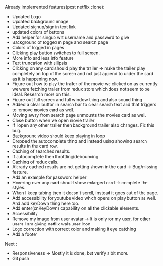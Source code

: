 Already implemented features(post netflix clone):

- Updated Logo
- Updated background image
- Updated signup/sign in text link
- updated colors of buttons
- Add helper for singup wrt username and password to give
- Background of logged in page and search page
- Colors of logged in pages
- Clicking play button switches to full screen.
- More info and less info feature
- Text truncation with ellipsis
- Clicking on any card should play the trailer -> make the trailer play completely on top of the screen and not just append to under the card as it is happening now.
- Figure out how to play the trailer of the movie we clicked on as currently we were fetching trailer from redux store which does not seem to be ideal. Research more on this.
- Figure out full screen and full window thing and also sound thing
- Added a clear button in search bar to clear search text and that triggers to remove movies card as well.
- Moving away from search page unmounts the movies card as well.
- Close button when we open movie trailer
- If I open any other trailer then background trailer also changes. Fix this bug.
- Background video should keep playing in loop
- Dropped the autocomplete thing and instead using showing search results in the card row.
- Caching of searched results.
- If autocomplete then throttling/debouncing
- Caching of redux calls.
- Alerady cached results are not getting shown in the card -> Bug/missing feature.
- Add an example for password helper
- Hovering over any card should show enlarged card -> complete the styles.
- When I keep tabing then it doesn't scroll, instead it goes out of the page.
- Add accessibility for youtube video which opens on play button as well. And add keyDown thing here too.
- Add enter(onKeyDown) capability on all the clickable elements.
- Accessibility
- Remove my image from user avatar -> It is only for my user, for other users I am giving netflix wala user icon
- Logo correction with correct color and making it eye catching
- Add a footer

Next :

- Responsiveness -> Mostly it is done, but verify a bit more.
- Git push

